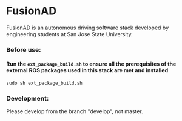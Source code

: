 # FusionAD
FusionAD is an autonomous driving software stack developed by engineering students at San Jose State University.

### Before use:
#### **Run the ```ext_package_build.sh``` to ensure all the prerequisites of the external ROS packages used in this stack are met and installed**

```
sudo sh ext_package_build.sh
```
### Development:
Please develop from the branch "develop", not master.
